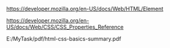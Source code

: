 https://developer.mozilla.org/en-US/docs/Web/HTML/Element

https://developer.mozilla.org/en-US/docs/Web/CSS/CSS_Properties_Reference

E:/MyTask/pdf/html-css-basics-summary.pdf
